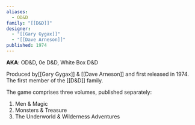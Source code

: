 ```yaml
---
aliases:
  - OD&D
family: "[[D&D]]"
designer:
  - "[[Gary Gygax]]"
  - "[[Dave Arneson]]"
published: 1974
---
```


**AKA**: OD&D, 0e D&D, White Box D&D 

Produced by[[Gary Gygax]] & [[Dave Arneson]] and first released in 1974. The first member of the [[D&D]] family.

The game comprises three volumes, published separately:
1. Men & Magic
2. Monsters & Treasure
3. The Underworld & Wilderness Adventures